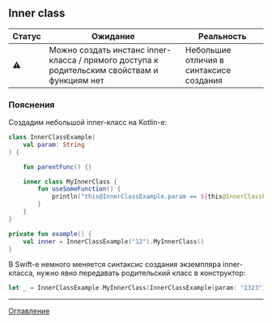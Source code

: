 ## Inner class

| Статус    | Ожидание                                                                                     | Реальность                              |
| --------- | -------------------------------------------------------------------------------------------- | --------------------------------------- |
| :warning: | Можно создать инстанс inner-класса / прямого доступа к родительским свойствам и функциям нет | Небольшие отличия в синтаксисе создания |

### Пояснения

Создадим небольшой inner-класс на Kotlin-е:

```kotlin
class InnerClassExample(
    val param: String
) {

    fun parentFunc() {}

    inner class MyInnerClass {
        fun useSomeFunction() {
            println("this@InnerClassExample.param == ${this@InnerClassExample.param}")
        }
    }
}

private fun example() {
    val inner = InnerClassExample("12").MyInnerClass()
}
```

В Swift-е немного меняется синтаксис создания экземпляра inner-класса, нужно явно передавать родительский класс в конструктор:

```swift
let _ = InnerClassExample.MyInnerClass(InnerClassExample(param: "1323"))
```

---
[Оглавление](/README.md)